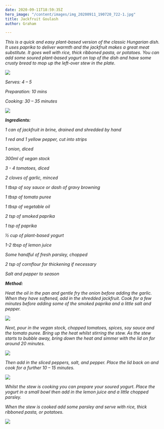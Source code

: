 ```yaml
---
date: 2020-09-11T18:59:35Z
hero_image: "/content/images/img_20200911_190720_722-1.jpg"
title: Jackfruit Goulash
author: Graham

---
```

_This is a quick and easy plant-based version of the classic Hungarian dish. It uses paprika to deliver warmth and the jackfruit makes a great meat substitute. It goes well with rice, thick ribboned pasta, or potatoes. You can add some soured plant-based yogurt on top of the dish and have some crusty bread to mop up the left-over stew in the plate._

![](/content/images/img_20200911_190720_722-1.jpg)

_Serves: 4 – 5_

_Preparation: 10 mins_

_Cooking: 30 – 35 minutes_

![](/content/images/img_20200909_184310.jpg)

**_Ingredients:_**

_1 can of jackfruit in brine, drained and shredded by hand_

_1 red and 1 yellow pepper, cut into strips_

_1 onion, diced_

_300ml of vegan stock_

_3 - 4 tomatoes, diced_

_2 cloves of garlic, minced_

_1 tbsp of soy sauce or dash of gravy browning_

_1 tbsp of tomato puree_

_1 tbsp of vegetable oil_

_2 tsp of smoked paprika_

_1 tsp of paprika_

_½ cup of plant-based yogurt_

_1-2 tbsp of lemon juice_

_Some handful of fresh parsley, chopped_

_2 tsp of cornflour for thickening if necessary_

_Salt and pepper to season_

**_Method:_**

_Heat the oil in the pan and gentle fry the onion before adding the garlic. When they have softened, add in the shredded jackfruit. Cook for a few minutes before adding some of the smoked paprika and a little salt and pepper._

![](/content/images/img_20200909_185958.jpg)

_Next, pour in the vegan stock, chopped tomatoes, spices, soy sauce and the tomato puree. Bring up the heat whilst stirring the stew. As the stew starts to bubble away, bring down the heat and simmer with the lid on for around 20 minutes._

![](/content/images/img_20200909_190157.jpg)

_Then add in the sliced peppers, salt, and pepper. Place the lid back on and cook for a further 10 – 15 minutes._

![](/content/images/img_20200909_200603_340.jpg)

_Whilst the stew is cooking you can prepare your soured yogurt. Place the yogurt in a small bowl then add in the lemon juice and a little chopped parsley._

_When the stew is cooked add some parsley and serve with rice, thick ribboned pasta, or potatoes._ 

![](/content/images/img_20200909_200603_341.jpg)
